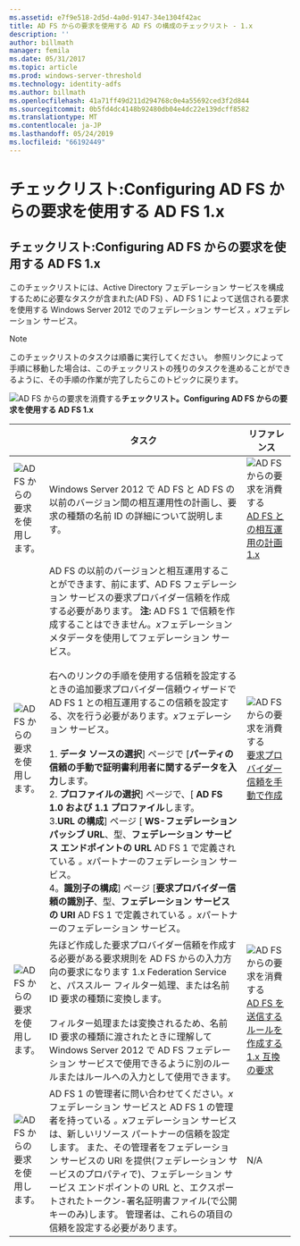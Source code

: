 ```yaml
---
ms.assetid: e7f9e518-2d5d-4a0d-9147-34e1304f42ac
title: AD FS からの要求を使用する AD FS の構成のチェックリスト - 1.x
description: ''
author: billmath
manager: femila
ms.date: 05/31/2017
ms.topic: article
ms.prod: windows-server-threshold
ms.technology: identity-adfs
ms.author: billmath
ms.openlocfilehash: 41a71ff49d211d294768c0e4a55692ced3f2d844
ms.sourcegitcommit: 0b5fd4dc4148b92480db04e4dc22e139dcff8582
ms.translationtype: MT
ms.contentlocale: ja-JP
ms.lasthandoff: 05/24/2019
ms.locfileid: "66192449"
---
```

# <a name="checklist-configuring-ad-fs--to-consume-claims-from-ad-fs-1x"></a>チェックリスト:Configuring AD FS からの要求を使用する AD FS 1.x

  
## <a name="checklist-configuring-ad-fs-to-consume-claims-from-adfs1x"></a>チェックリスト:Configuring AD FS からの要求を使用する AD FS 1.x  
このチェックリストには、Active Directory フェデレーション サービスを構成するために必要なタスクが含まれた\(AD FS\) 、AD FS 1 によって送信される要求を使用する Windows Server 2012 でのフェデレーション サービス *。x*フェデレーション サービス。  
  
> [!NOTE]  
> このチェックリストのタスクは順番に実行してください。 参照リンクによって手順に移動した場合は、このチェックリストの残りのタスクを進めることができるように、その手順の作業が完了したらこのトピックに戻ります。  
  
![AD FS からの要求を消費する](media/2b05dce3-938f-4168-9b8f-1f4398cbdb9b.gif)**チェックリスト。Configuring AD FS からの要求を使用する AD FS 1.x**  
  
||タスク|リファレンス|  
|-|--------|-------------|  
|![AD FS からの要求を使用します。](media/icon_checkboxo.gif)|Windows Server 2012 で AD FS と AD FS の以前のバージョン間の相互運用性の計画し、要求の種類の名前 ID の詳細について説明します。|![AD FS からの要求を消費する](media/faa393df-4856-4431-9eda-4f4e5be72a90.gif)[AD FS との相互運用の計画 1.x](https://technet.microsoft.com/library/ff678040.aspx)|  
|![AD FS からの要求を使用します。](media/icon_checkboxo.gif)|AD FS の以前のバージョンと相互運用することができます、前にまず、AD FS フェデレーション サービスの要求プロバイダー信頼を作成する必要があります。 **注:** AD FS 1 で信頼を作成することはできません。*x*フェデレーション メタデータを使用してフェデレーション サービス。<br /><br />右へのリンクの手順を使用する信頼を設定するときの追加要求プロバイダー信頼ウィザードで AD FS 1 との相互運用するこの信頼を設定する、次を行う必要があります。*x*フェデレーション サービス。<br /><br />1. **データ ソースの選択**] ページで [**パーティの信頼の手動で証明書利用者に関するデータを入力**します。<br />2. **プロファイルの選択**] ページで、[ **AD FS 1.0 および 1.1 プロファイル**します。<br />3.**URL の構成**] ページ [ **WS\-フェデレーション パッシブ URL**、型、**フェデレーション サービス エンドポイントの URL** AD FS 1 で定義されている *。x*パートナーのフェデレーション サービス。<br />4。**識別子の構成**] ページ [**要求プロバイダー信頼の識別子**、型、**フェデレーション サービスの URI** AD FS 1 で定義されている *。x*パートナーのフェデレーション サービス。|![AD FS からの要求を消費する](media/faa393df-4856-4431-9eda-4f4e5be72a90.gif)[要求プロバイダー信頼を手動で作成](../../ad-fs/operations/Create-a-Claims-Provider-Trust.md)|  
|![AD FS からの要求を使用します。](media/icon_checkboxo.gif)|先ほど作成した要求プロバイダー信頼を作成する必要がある要求規則を AD FS からの入力方向の要求になります 1.x Federation Service と、パススルー フィルター処理、または名前 ID 要求の種類に変換します。<br /><br />フィルター処理または変換されるため、名前 ID 要求の種類に渡されたときに理解して Windows Server 2012 で AD FS フェデレーション サービスで使用できるように別のルールまたはルールへの入力として使用できます。|![AD FS からの要求を消費する](media/faa393df-4856-4431-9eda-4f4e5be72a90.gif)[AD FS を送信するルールを作成する 1.x 互換の要求](../../ad-fs/operations/Create-a-Rule-to-Send-an-AD-FS-1x-Compatible-Claim.md)|  
|![AD FS からの要求を使用します。](media/icon_checkboxo.gif)|AD FS 1 の管理者に問い合わせてください。*x*フェデレーション サービスと AD FS 1 の管理者を持っている *。x*フェデレーション サービスは、新しいリソース パートナーの信頼を設定します。 また、その管理者をフェデレーション サービスの URI を提供\(フェデレーション サービスのプロパティで\)、フェデレーション サービス エンドポイントの URL と、エクスポートされたトークン\-署名証明書ファイル\(で公開キーのみ\)します。 管理者は、これらの項目の信頼を設定する必要があります。|N\/A|  
  


